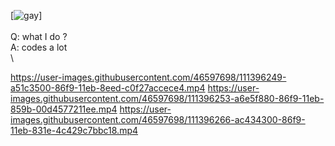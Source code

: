 [![gay](https://cdn.discordapp.com/attachments/778817478990102528/791305365467693066/Screen_Shot_2020-11-30_at_9.44.54_PM.png)]\
\
Q: what I do ?\
A: codes a lot\
\


https://user-images.githubusercontent.com/46597698/111396249-a51c3500-86f9-11eb-8eed-c0f27accece4.mp4
https://user-images.githubusercontent.com/46597698/111396253-a6e5f880-86f9-11eb-859b-00d4577211ee.mp4
https://user-images.githubusercontent.com/46597698/111396266-ac434300-86f9-11eb-831e-4c429c7bbc18.mp4
